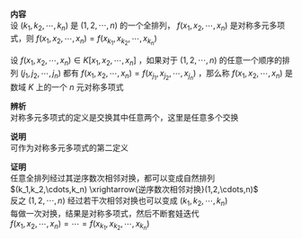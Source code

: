 **内容**  
设 $(k_1,k_2,\cdots,k_n)$ 是 $(1,2,\cdots,n)$ 的一个全排列， $f(x_1,x_2,\cdots,x_n)$ 是对称多元多项式，则 $f(x_1,x_2,\cdots,x_n)=f(x_{k_1},x_{k_2},\cdots,x_{k_n})$  
  
设 $f(x_1,x_2,\cdots,x_n)\in K[x_1,x_2,\cdots,x_n]$ ，如果对于 $(1,2,\cdots,n)$ 的任意一个顺序的排列 $(j_1,j_2,\cdots,j_n)$ 都有 $f(x_1,x_2,\cdots,x_n)=f(x_{j_1},x_{j_2},\cdots,x_{j_n})$ ，那么称 $f(x_1,x_2,\cdots,x_n)$ 是数域 $K$ 上的一个 $n$ 元对称多项式  
  
**辨析**  
对称多元多项式的定义是交换其中任意两个，这里是任意多个交换  
  
**说明**  
可作为对称多元多项式的第二定义  
  
**证明**  
任意全排列经过其逆序数次相邻对换，都可以变成自然排列  
$(k_1,k_2,\cdots,k_n)  
\xrightarrow{逆序数次相邻对换}(1,2,\cdots,n)$  
反之 $(1,2,\cdots,n)$ 经过若干次相邻对换也可以变成 $(k_1,k_2,\cdots,k_n)$  
每做一次对换，结果是对称多项式，然后不断套娃迭代  
$f(x_1,x_2,\cdots,x_n)=\cdots=f(x_{k_1},x_{k_2},\cdots,x_{k_n})$  
